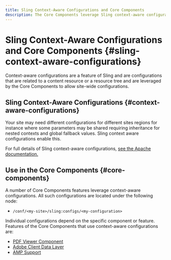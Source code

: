 ```yaml
---
title: Sling Context-Aware Configurations and Core Components
description: The Core Components leverage Sling context-aware configurations for certain features
---
```


# Sling Context-Aware Configurations and Core Components {#sling-context-aware-configurations}

Context-aware configurations are a feature of Sling and are configurations that are related to a content resource or a resource tree and are leveraged by the Core Components to allow site-wide configurations.

## Sling Context-Aware Configurations {#context-aware-configurations}

Your site may need different configurations for different sites regions for instance where some parameters may be shared requiring inheritance for nested contexts and global fallback values. Sling context aware configurations enable this.

For full details of Sling context-aware configurations, [see the Apache documentation.](https://sling.apache.org/documentation/bundles/context-aware-configuration/context-aware-configuration.html)

## Use in the Core Components {#core-components}

A number of Core Components features leverage context-aware configurations. All such configurations are located under the following node:

* `/conf/<my-site>/sling:configs/<my-configuration>`

Individual configurations depend on the specific component or feature. Features of the Core Components that use context-aware configurations are:

* [PDF Viewer Component](https://github.com/adobe/aem-core-wcm-components/tree/master/content/src/content/jcr_root/apps/core/wcm/components/pdfviewer/v1/pdfviewer#context-aware-config)
* [Adobe Client Data Layer](/help/developing/data-layer/overview.md#installation-activation)
* [AMP Support](https://github.com/adobe/aem-core-wcm-components/tree/master/extensions/amp)
